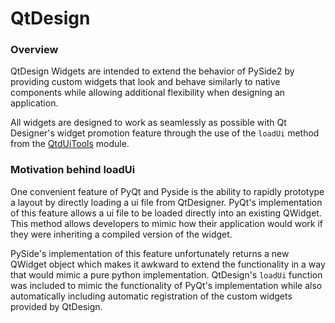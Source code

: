 # QtDesign
### Overview
QtDesign Widgets are intended to extend the behavior of PySide2 by providing custom widgets that look and behave similarly to native components while allowing additional flexibility when designing an application.

All widgets are designed to work as seamlessly as possible with Qt Designer's widget promotion feature through the use of the `loadUi` method from the [QtdUiTools](src/QtDesign/QtdUiTools.py) module.

### Motivation behind loadUi
One convenient feature of PyQt and Pyside is the ability to rapidly prototype a layout by directly loading a ui file from QtDesigner. PyQt's implementation of this feature allows a ui file to be loaded directly into an existing QWidget. This method allows developers to mimic how their application would work if they were inheriting a compiled version of the widget.

PySide's implementation of this feature unfortunately returns a new QWidget object which makes it awkward to extend the functionality in a way that would mimic a pure python implementation. QtDesign's `loadUi` function was included to mimic the functionality of PyQt's implementation while also automatically including automatic registration of the custom widgets provided by QtDesign.
